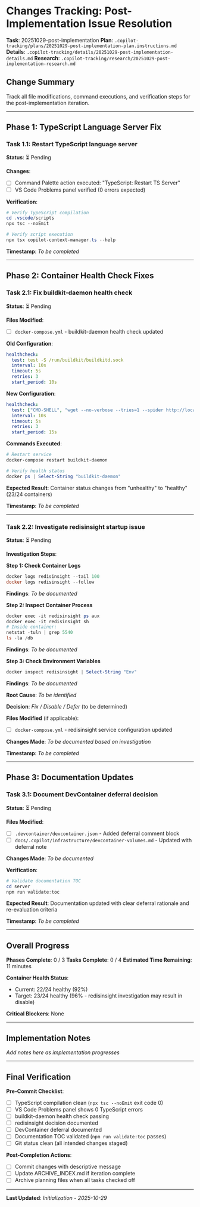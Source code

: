 <!-- markdownlint-disable-file -->

# Changes Tracking: Post-Implementation Issue Resolution

**Task**: 20251029-post-implementation
**Plan**: `.copilot-tracking/plans/20251029-post-implementation-plan.instructions.md`
**Details**: `.copilot-tracking/details/20251029-post-implementation-details.md`
**Research**: `.copilot-tracking/research/20251029-post-implementation-research.md`

## Change Summary

Track all file modifications, command executions, and verification steps for the post-implementation iteration.

---

## Phase 1: TypeScript Language Server Fix

### Task 1.1: Restart TypeScript language server

**Status**: ⏳ Pending

**Changes**:
- [ ] Command Palette action executed: "TypeScript: Restart TS Server"
- [ ] VS Code Problems panel verified (0 errors expected)

**Verification**:
```powershell
# Verify TypeScript compilation
cd .vscode/scripts
npx tsc --noEmit

# Verify script execution
npx tsx copilot-context-manager.ts --help
```

**Timestamp**: _To be completed_

---

## Phase 2: Container Health Check Fixes

### Task 2.1: Fix buildkit-daemon health check

**Status**: ⏳ Pending

**Files Modified**:
- [ ] `docker-compose.yml` - buildkit-daemon health check updated

**Old Configuration**:
```yaml
healthcheck:
  test: test -S /run/buildkit/buildkitd.sock
  interval: 10s
  timeout: 5s
  retries: 3
  start_period: 10s
```

**New Configuration**:
```yaml
healthcheck:
  test: ["CMD-SHELL", "wget --no-verbose --tries=1 --spider http://localhost:1234/healthz || exit 1"]
  interval: 10s
  timeout: 5s
  retries: 3
  start_period: 15s
```

**Commands Executed**:
```powershell
# Restart service
docker-compose restart buildkit-daemon

# Verify health status
docker ps | Select-String "buildkit-daemon"
```

**Expected Result**: Container status changes from "unhealthy" to "healthy" (23/24 containers)

**Timestamp**: _To be completed_

---

### Task 2.2: Investigate redisinsight startup issue

**Status**: ⏳ Pending

**Investigation Steps**:

**Step 1: Check Container Logs**
```powershell
docker logs redisinsight --tail 100
docker logs redisinsight --follow
```

**Findings**: _To be documented_

**Step 2: Inspect Container Process**
```powershell
docker exec -it redisinsight ps aux
docker exec -it redisinsight sh
# Inside container:
netstat -tuln | grep 5540
ls -la /db
```

**Findings**: _To be documented_

**Step 3: Check Environment Variables**
```powershell
docker inspect redisinsight | Select-String "Env"
```

**Findings**: _To be documented_

**Root Cause**: _To be identified_

**Decision**: _Fix / Disable / Defer_ (to be determined)

**Files Modified** (if applicable):
- [ ] `docker-compose.yml` - redisinsight service configuration updated

**Changes Made**: _To be documented based on investigation_

**Timestamp**: _To be completed_

---

## Phase 3: Documentation Updates

### Task 3.1: Document DevContainer deferral decision

**Status**: ⏳ Pending

**Files Modified**:
- [ ] `.devcontainer/devcontainer.json` - Added deferral comment block
- [ ] `docs/.copilot/infrastructure/devcontainer-volumes.md` - Updated with deferral note

**Changes Made**: _To be documented_

**Verification**:
```powershell
# Validate documentation TOC
cd server
npm run validate:toc
```

**Expected Result**: Documentation updated with clear deferral rationale and re-evaluation criteria

**Timestamp**: _To be completed_

---

## Overall Progress

**Phases Complete**: 0 / 3
**Tasks Complete**: 0 / 4
**Estimated Time Remaining**: 11 minutes

**Container Health Status**:
- Current: 22/24 healthy (92%)
- Target: 23/24 healthy (96% - redisinsight investigation may result in disable)

**Critical Blockers**: None

---

## Implementation Notes

_Add notes here as implementation progresses_

---

## Final Verification

**Pre-Commit Checklist**:
- [ ] TypeScript compilation clean (`npx tsc --noEmit` exit code 0)
- [ ] VS Code Problems panel shows 0 TypeScript errors
- [ ] buildkit-daemon health check passing
- [ ] redisinsight decision documented
- [ ] DevContainer deferral documented
- [ ] Documentation TOC validated (`npm run validate:toc` passes)
- [ ] Git status clean (all intended changes staged)

**Post-Completion Actions**:
- [ ] Commit changes with descriptive message
- [ ] Update ARCHIVE_INDEX.md if iteration complete
- [ ] Archive planning files when all tasks checked off

---

**Last Updated**: _Initialization - 2025-10-29_
